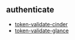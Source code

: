 
## authenticate
- [token-validate-cinder](https://godleon.github.io/osp_test_results/0.2.73/authenticate/token-validate-cinder.html)
- [token-validate-glance](https://godleon.github.io/osp_test_results/0.2.73/authenticate/token-validate-glance.html)

